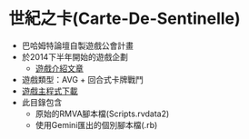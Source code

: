 世紀之卡(Carte-De-Sentinelle)
=====
- 巴哈姆特論壇自製遊戲公會計畫
- 於2014下半年開始的遊戲企劃
  - [遊戲介紹文章](https://home.gamer.com.tw/creationDetail.php?sn=2666134) 
- 遊戲類型：AVG + 回合式卡牌戰鬥
- [遊戲主程式下載](https://drive.google.com/file/d/0B6KmSTnbOf-CNG03TzdXamJ6M28/view?usp=sharing)
- 此目錄包含
  - 原始的RMVA腳本檔(Scripts.rvdata2)
  - 使用Gemini匯出的個別腳本檔(.rb)
